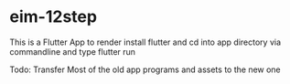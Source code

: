 # eim-12step

This is a Flutter App to render install flutter and cd into app directory via commandline and type flutter run

Todo:
Transfer Most of the old app programs and assets to the new one
